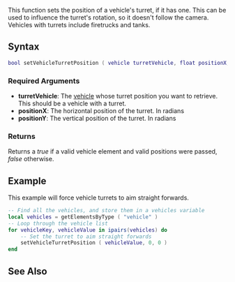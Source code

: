 This function sets the position of a vehicle's turret, if it has one. This can be used to influence the turret's rotation, so it doesn't follow the camera. Vehicles with turrets include firetrucks and tanks.

Syntax
------

``` lua
bool setVehicleTurretPosition ( vehicle turretVehicle, float positionX, float positionY )
```

### Required Arguments

-   **turretVehicle**: The [vehicle](/vehicle.md "wikilink") whose turret position you want to retrieve. This should be a vehicle with a turret.
-   **positionX**: The horizontal position of the turret. In radians
-   **positionY**: The vertical position of the turret. In radians

### Returns

Returns a *true* if a valid vehicle element and valid positions were passed, *false* otherwise.

Example
-------

This example will force vehicle turrets to aim straight forwards.

``` lua
-- Find all the vehicles, and store them in a vehicles variable
local vehicles = getElementsByType ( "vehicle" )
-- Loop through the vehicle list
for vehicleKey, vehicleValue in ipairs(vehicles) do
    -- Set the turret to aim straight forwards
    setVehicleTurretPosition ( vehicleValue, 0, 0 )
end
```

See Also
--------
